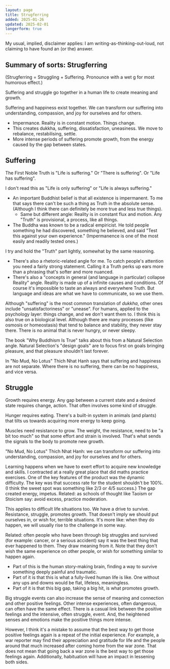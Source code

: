 ```yaml
---
layout: page
title: Strugferring
added: 2025-01-26
updated: 2025-02-01
longerform: true
---
```


<div class="boxout">My usual, implied, disclaimer applies: I am writing-as-thinking-out-loud, not claiming to have found an (or the) answer.</div>

## Summary of sorts: Strugferring

(Strugferring = Struggling + Suffering. Pronounce with a wet g for most humorous effect.)

Suffering and struggle go together in a human life to create meaning and growth.

Suffering and happiness exist together. We can transform our suffering into understanding, compassion, and joy for ourselves and for others.

- Impermance. Reality is in constant motion. Things change.
- This creates dukkha, suffering, dissatisfaction, uneasiness. We move to rebalance, restabilising, settle.
- More intense periods of suffering promote growth, from the energy caused by the gap between states.

## Suffering

The First Noble Truth is "Life is suffering." Or "There is suffering". Or "Life has suffering".

I don't read this as "Life is only suffering" or "Life is always suffering."

- An important Buddhist belief is that all existence is impermanent. To me that says there can't be such a thing as Truth in the absolute sense. (Although I think there can definitely be more true and less true things).
    - Same but different angle: Reality is in constant flux and motion. Any "Truth" is provisional, a process, like all things.
- The Buddha was known to be a radical empiricist. He told people something he had discovered, something he believed, and said "Test this against your own experience." (Impermanence is one of the most easily and readily tested ones.)

I try and hold the "Truth" part lightly, somewhat by the same reasoning.

- There's also a rhetoric-related angle for me. To catch people's attention you need a fairly strong statement. Calling it a Truth perks up ears more than a phrasing that's softer and more nuanced.
- There's also a "concepts in general (and language in particular) collapse Reality" angle. Reality is made up of a infinite causes and conditions. Of course it's impossible to taste an always and everywhere Truth. But language and ideas are what we have to communicate, so we use them.

Although "suffering" is the most common translation of *dukkha*, other ones include "unsatisfactoriness" or "unease". For humans, applied to the psychology layer: things change, and we don't want them to. I think this is also true on a biological level. Although there are many processes (like osmosis or homeostasis) that tend to balance and stability, they never stay there. There is no animal that is never hungry, or never sleepy.

The book "Why Buddhism Is True" talks about this from a Natural Selection angle. Natural Selection's "design goals" are to focus first on goals bringing pleasure, and that pleasure shouldn't last forever.

In "No Mud, No Lotus" Thich Nhat Hanh says that suffering and happiness are not separate. Where there is no suffering, there can be no happiness, and vice versa.

## Struggle

Growth requires energy. Any gap between a current state and a desired state requires change, action. That often involves some kind of struggle.

Hunger requires eating. There's a built-in system in animals (and plants) that tilts us towards acquiring more energy to keep going.

Muscles need resistance to grow. The weight, the resistance, need to be "a bit too much" so that some effort and strain is involved. That's what sends the signals to the body to promote new growth.

"No Mud, No Lotus" Thich Nhat Hanh: we can transform our suffering into understanding, compassion, and joy for ourselves and for others.

Learning happens when we have to exert effort to acquire new knowledge and skills. I contracted at a really great place that did maths practice exercises. One of the key features of the product was the dynamic difficulty. The key was that success rate for the student shouldn't be 100%. (I think the sweet spot was something like 2/3 or 4/5 success.) The gap created energy, impetus. Related: as schools of thought like Taoism or Stoicism say: avoid excess, practice moderation.

This applies to difficult life situations too. We have a drive to survive. Resistance, struggle, promotes growth. That doesn't imply we should put ourselves in, or wish for, terrible situations. It's more like: when they do happen, we will usually rise to the challenge in some way. 

Related: often people who have been through big struggles and survived (for example: cancer, or a serious accident) say it was the best thing that ever happened to them. They draw meaning from it. Note that they don't wish the same experience on other people, or wish for something similar to happen again.

- Part of this is the human story-making brain, finding a way to survive something deeply painful and traumatic.
- Part of it is that this is what a fully-lived human life is like. One without any ups and downs would be flat, lifeless, meaningless.
- Part of it is that this big gap, taking a big hit, is what promotes growth.

Big struggle events can also increase the sense of meaning and connection and other positive feelings. Other intense experiences, often dangerous, can often have the same effect. There is a casual link between the positive feelings and the intensive, often struggle, event. And, the heightened senses and emotions make the positive things more intense.

However, I think it's a mistake to assume that the best way to get those positive feelings again is a repeat of the initial experience. For example, a war reporter may find their appreciation and gratitude for life and the people around that much increased after coming home from the war zone. That does not mean that going back a war zone is the best way to get those feelings again. Additionally, habituation will have an impact in lessening both sides.